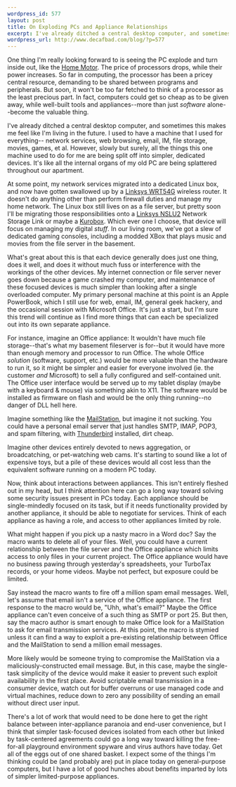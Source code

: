 ```yaml
--- 
wordpress_id: 577
layout: post
title: On Exploding PCs and Appliance Relationships
excerpt: I've already ditched a central desktop computer, and sometimes this makes me feel like I'm living in the future.
wordpress_url: http://www.decafbad.com/blog/?p=577
---
```

One thing I'm really looking forward to is seeing the PC explode and turn inside out, like the [Home Motor](http://www.google.com/search?q=+%22Home+Motor%22+%248.75+catalog+-domain&#38;btnG=Search).  The price of processors drops, while their power increases.  So far in computing, the processor has been a pricey central resource, demanding to be shared between programs and peripherals.  But soon, it won't be too far fetched to think of a processor as the least precious part.  In fact, computers could get so cheap as to be given away, while well-built tools and appliances--more than just *software* alone--become the valuable thing.  

I've already ditched a central desktop computer, and sometimes this makes me feel like I'm living in the future.  I used to have a machine that I used for everything-- network services, web browsing, email, IM, file storage, movies, games, et al.  However, slowly but surely, all the things this one machine used to do for me are being split off into simpler, dedicated devices.  It's like all the internal organs of my old PC are being splattered throughout our apartment.

At some point, my network services migrated into a dedicated Linux box, and now have gotten swallowed up by a [Linksys WRT54G](http://www.linksys.com/products/product.asp?prid=508&#38;scid=35) wireless router.   It doesn't do anything other than perform firewall duties and manage my home network.  The Linux box still lives on as a file server, but pretty soon I'll be migrating those responsibilities onto a [Linksys NSLU2](http://www.newegg.com/app/viewProductDesc.asp?description=33-124-036&#38;catalog=23&#38;manufactory=BROWSE) Network Storage Link or maybe a [Kurobox](http://www.revolutionstore.com/).  Which ever one I choose, that device will focus on managing my digital *stuff*.  In our living room, we've got a slew of dedicated gaming consoles, including a modded XBox that plays music and movies from the file server in the basement.  

What's great about this is that each device generally does just one thing, does it well, and does it without much fuss or interference with the workings of the other devices.  My internet connection or file server never goes down because a game crashed my computer, and maintenance of these focused devices is much simpler than looking after a single overloaded computer.  My primary personal machine at this point is an Apple PowerBook, which I still use for web, email, IM, general geek hackery, and the occasional session with Microsoft Office.  It's just a start, but I'm sure this trend will continue as I find more things that can each be specialized out into its own separate appliance.  

For instance, imagine an Office appliance: It wouldn't have much file storage--that's what my basement fileserver is for--but it would have more than enough memory and processor to run Office.  The whole Office *solution* (software, support, etc.) would be more valuable than the hardware to run it, so it might be simpler and easier for everyone involved (ie. the customer *and* Microsoft) to sell a fully configured and self-contained unit.  The Office user interface would be served up to my tablet display (maybe with a keyboard &#38; mouse) via something akin to X11.  The software would be installed as firmware on flash and would be the only thing running--no danger of DLL hell here.  

Imagine something like the [MailStation](http://www.aarp.org/computers-hardware/Articles/a2003-05-20-mailstation.html), but imagine it not sucking.  You could have a personal email server that just handles SMTP, IMAP, POP3, and spam filtering, with [Thunderbird](http://www.mozilla.org/products/thunderbird/) installed, dirt cheap.  

Imagine other devices entirely devoted to news aggregation, or broadcatching, or pet-watching web cams.  It's starting to sound like a lot of expensive toys, but a pile of these devices would all cost less than the equivalent software running on a modern PC today.

Now, think about interactions between appliances.  This isn't entirely fleshed out in my head, but I think attention here can go a long way toward solving some security issues present in PCs today.  Each appliance should be single-mindedly focused on its task, but if it needs functionality provided by another appliance, it should be able to negotiate for services.  Think of each appliance as having a role, and access to other appliances limited by role.

What might happen if you pick up a nasty macro in a Word doc?  Say the macro wants to delete all of your files.  Well, you could have a current relationship between the file server and the Office appliance which limits access to only files in your current project.  The Office appliance would have no business pawing through yesterday's spreadsheets, your TurboTax records, or your home videos.  Maybe not perfect, but exposure could be limited.  

Say instead the macro wants to fire off a million spam email messages.  Well, let's assume that email isn't a service of the Office appliance.  The first response to the macro would be, "Uhh, what's email?"  Maybe the Office appliance can't even conceive of a such thing as SMTP or port 25.  But then, say the macro author is smart enough to make Office look for a MailStation to ask for email transmission services.  At this point, the macro is stymied unless it can find a way to exploit a pre-existing relationship between Office and the MailStation to send a million email messages.

More likely would be someone trying to compromise the MailStation via a maliciously-constructed email message.  But, in this case, maybe the single-task simplicity of the device would make it easier to prevent such exploit availability in the first place.  Avoid scriptable email transmission in a consumer device, watch out for buffer overruns or use managed code and virtual machines, reduce down to zero any possibility of sending an email without direct user input.

There's a lot of work that would need to be done here to get the right balance between inter-appliance paranoia and end-user convenience, but I think that simpler task-focused devices isolated from each other but linked by task-centered agreements could go a long way toward killing the free-for-all playground environment spyware and virus authors have today.  Get all of the eggs out of one shared basket.  I expect some of the things I'm thinking could be (and probably are) put in place today on general-purpose computers, but I have a lot of good hunches about benefits imparted by lots of simpler limited-purpose appliances.
